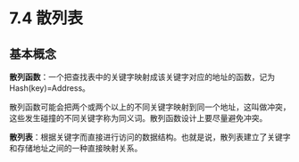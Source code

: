 # 7.4	散列表

## 基本概念

**散列函数**：一个把查找表中的关键字映射成该关键字对应的地址的函数，记为 Hash(key)=Address。

散列函数可能会把两个或两个以上的不同关键字映射到同一个地址，这叫做冲突，这些发生碰撞的不同关键字称为同义词。散列函数设计上要尽量避免冲突。

**散列表**：根据关键字而直接进行访问的数据结构。也就是说，散列表建立了关键字和存储地址之间的一种直接映射关系。

